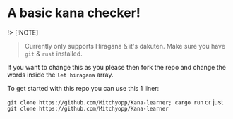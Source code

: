 # A basic kana checker!

!> [!NOTE]
> Currently only supports Hiragana & it's dakuten.
> Make sure you have `git` & `rust` installed.

If you want to change this as you please then fork the repo and change the words inside the `let hiragana` array.

To get started with this repo you can use this 1 liner:

`git clone https://github.com/Mitchyopp/Kana-learner; cargo run`
or just `git clone https://github.com/Mitchyopp/Kana-learner`
